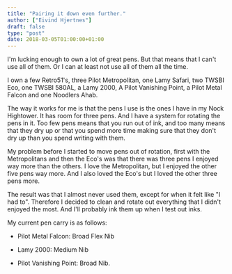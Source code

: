 ```yaml
---
title: "Pairing it down even further."
author: ["Eivind Hjertnes"]
draft: false
type: "post"
date: 2018-03-05T01:00:00+01:00
---
```


I'm lucking enough to own a lot of great pens. But that means that I
can't use all of them. Or I can at least not use all of them all the
time.

I own a few Retro51's, three Pilot Metropolitan, one Lamy Safari, two
TWSBI Eco, one TWSBI 580AL, a Lamy 2000, A Pilot Vanishing Point, a
Pilot Metal Falcon and one Noodlers Ahab.

The way it works for me is that the pens I use is the ones I have in my
Nock Hightower. It has room for three pens. And I have a system for
rotating the pens in it. Too few pens means that you run out of ink, and
too many means that they dry up or that you spend more time making sure
that they don't dry up than you spend writing with them.

My problem before I started to move pens out of rotation, first with the
Metropolitans and then the Eco's was that there was three pens I enjoyed
way more than the others. I love the Metropolitan, but I enjoyed the
other five pens way more. And I also loved the Eco's but I loved the
other three pens more.

The result was that I almost never used them, except for when it felt
like "I had to". Therefore I decided to clean and rotate out everything
that I didn't enjoyed the most. And I'll probably ink them up when I
test out inks.

My current pen carry is as follows:

-   Pilot Metal Falcon: Broad Flex Nib

-   Lamy 2000: Medium Nib

-   Pilot Vanishing Point: Broad Nib.
